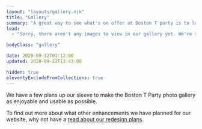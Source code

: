 ```yaml
---
layout: "layouts/gallery.njk"
title: "Gallery"
summary: "A great way to see what's on offer at Boston T party is to look through our photo gallery."
lead:
  - "Sorry, there aren't any images to view in our gallery yet. We're still working on this part of the website."

bodyClass: "gallery"

date: 2020-09-12T01:12:00
updated: 2020-09-22T13:43:00

hidden: true
eleventyExcludeFromCollections: true
---
```


We have a few plans up our sleeve to make the Boston T Party photo gallery as enjoyable and usable as possible.

To find out more about what other enhancements we have planned for our website, why not have a [read about our redesign plans][1].

[1]: /news/redesign
